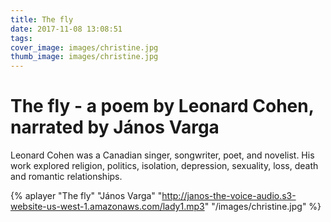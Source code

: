 ```yaml
---
title: The fly
date: 2017-11-08 13:08:51
tags:
cover_image: images/christine.jpg
thumb_image: images/christine.jpg
---
```

# The fly - a poem by Leonard Cohen, narrated by János Varga

Leonard Cohen was a Canadian singer, songwriter, poet, and novelist. His work explored religion, politics, isolation, depression, sexuality, loss, death and romantic relationships.

{% aplayer "The fly" "János Varga" "http://janos-the-voice-audio.s3-website-us-west-1.amazonaws.com/lady1.mp3" "/images/christine.jpg"  %}
